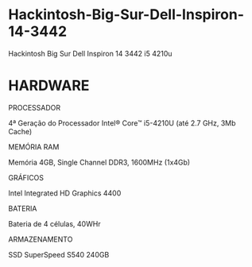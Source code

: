# Hackintosh-Big-Sur-Dell-Inspiron-14-3442
Hackintosh Big Sur Dell Inspiron 14 3442 i5 4210u

# HARDWARE

PROCESSADOR

4ª Geração do Processador Intel® Core™ i5-4210U (até 2.7 GHz, 3Mb Cache)

MEMÓRIA RAM

Memória 4GB, Single Channel DDR3, 1600MHz (1x4Gb)

GRÁFICOS

Intel Integrated HD Graphics 4400

BATERIA

Bateria de 4 células, 40WHr

ARMAZENAMENTO

SSD SuperSpeed S540 240GB


